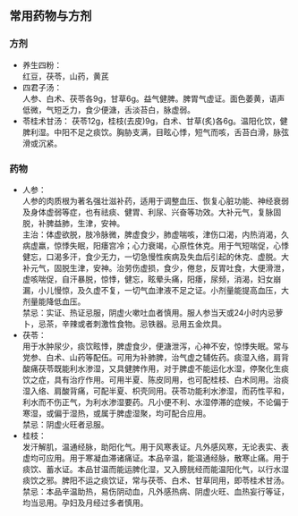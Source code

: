 ## 常用药物与方剂
### 方剂
- 养生四粉：  
  红豆，茯苓，山药，黄芪
- 四君子汤：  
  人参、白术、茯苓各9g，甘草6g。益气健脾。脾胃气虚证。面色萎黄，语声低微，气短乏力，食少便溏，舌淡苔白，脉虚弱。
- 苓桂术甘汤：
  茯苓12g，桂枝(去皮)9g，白术、甘草(炙)各6g。温阳化饮，健脾利湿。中阳不足之痰饮。胸胁支满，目眩心悸，短气而咳，舌苔白滑，脉弦滑或沉紧。
  
### 药物
- 人参：  
  人参的肉质根为著名强壮滋补药，适用于调整血压、恢复心脏功能、神经衰弱及身体虚弱等症，也有祛痰、健胃、利尿、兴奋等功效。大补元气，复脉固脱，补脾益肺，生津，安神。  
  主治：体虚欲脱，肢冷脉微，脾虚食少，肺虚喘咳，津伤口渴，内热消渴，久病虚羸，惊悸失眠，阳痿宫冷；心力衰竭，心原性休克。用于气短喘促，心悸健忘，口渴多汗，食少无力，一切急慢性疾病及失血后引起的休克、虚脱。大补元气，固脱生津，安神。治劳伤虚损，食少，倦怠，反胃吐食，大便滑泄，虚咳喘促，自汗暴脱，惊悸，健忘，眩晕头痛，阳痿，尿频，消渴，妇女崩漏，小儿慢惊，及久虚不复，一切气血津液不足之证。小剂量能提高血压，大剂量能降低血压。  
  禁忌：实证、热证忌服，阴虚火嗽吐血者慎用。服人参当天或24小时内忌萝卜，忌茶，辛辣或者刺激性食物。忌铁器。忌用五金炊具。
- 茯苓：  
  用于水肿尿少，痰饮眩悸，脾虚食少，便溏泄泻，心神不安，惊悸失眠。常与党参、白术、山药等配伍。可用为补肺脾，治气虚之辅佐药。痰湿入络，肩背酸痛茯苓既能利水渗湿，又具健脾作用，对于脾虚不能运化水湿，停聚化生痰饮之症，具有治疗作用。可用半夏、陈皮同用，也可配桂枝、白术同用。治痰湿入络、肩酸背痛，可配半夏、枳壳同用。茯苓功能利水渗湿，而药性平和，利水而不伤正气，为利水渗湿要药。凡小便不利、水湿停滞的症候，不论偏于寒湿，或偏于湿热，或属于脾虚湿聚，均可配合应用。  
  禁忌：阴虚火旺者忌服。
- 桂枝：  
  发汗解肌，温通经脉，助阳化气。用于风寒表证。凡外感风寒，无论表实、表虚均可应用。用于寒凝血滞诸痛证。本品辛温，能温通经脉，散寒止痛。用于痰饮、蓄水证。本品甘温而能运脾化湿，又入膀胱经而能温阳化气，以行水湿痰饮之邪。脾阳不运之痰饮证，常与茯苓、白术、甘草同用，即苓桂术甘汤。  
  禁忌：本品辛温助热，易伤阴动血，凡外感热病、阴虚火旺、血热妄行等证，均当忌用。孕妇及月经过多者慎用。
